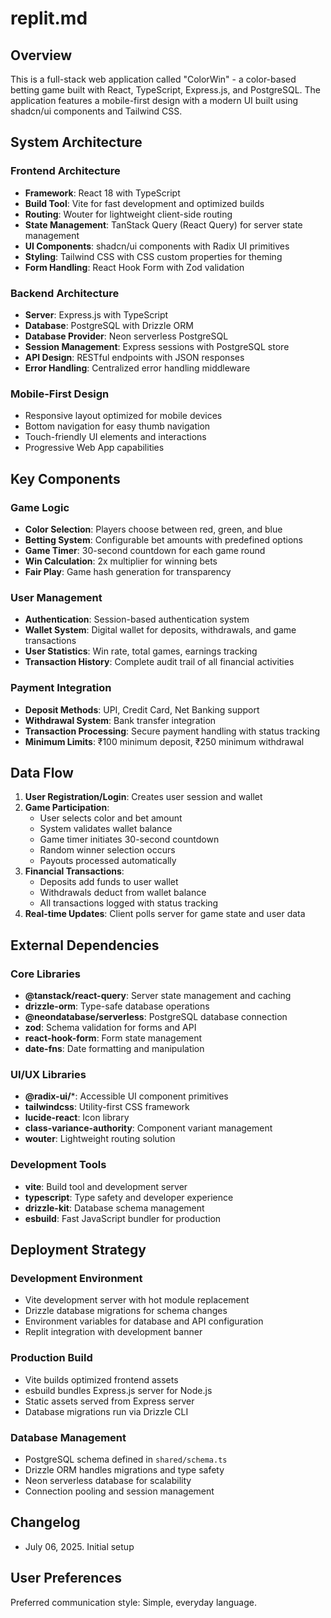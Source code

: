 # replit.md

## Overview

This is a full-stack web application called "ColorWin" - a color-based betting game built with React, TypeScript, Express.js, and PostgreSQL. The application features a mobile-first design with a modern UI built using shadcn/ui components and Tailwind CSS.

## System Architecture

### Frontend Architecture
- **Framework**: React 18 with TypeScript
- **Build Tool**: Vite for fast development and optimized builds
- **Routing**: Wouter for lightweight client-side routing
- **State Management**: TanStack Query (React Query) for server state management
- **UI Components**: shadcn/ui components with Radix UI primitives
- **Styling**: Tailwind CSS with CSS custom properties for theming
- **Form Handling**: React Hook Form with Zod validation

### Backend Architecture
- **Server**: Express.js with TypeScript
- **Database**: PostgreSQL with Drizzle ORM
- **Database Provider**: Neon serverless PostgreSQL
- **Session Management**: Express sessions with PostgreSQL store
- **API Design**: RESTful endpoints with JSON responses
- **Error Handling**: Centralized error handling middleware

### Mobile-First Design
- Responsive layout optimized for mobile devices
- Bottom navigation for easy thumb navigation
- Touch-friendly UI elements and interactions
- Progressive Web App capabilities

## Key Components

### Game Logic
- **Color Selection**: Players choose between red, green, and blue
- **Betting System**: Configurable bet amounts with predefined options
- **Game Timer**: 30-second countdown for each game round
- **Win Calculation**: 2x multiplier for winning bets
- **Fair Play**: Game hash generation for transparency

### User Management
- **Authentication**: Session-based authentication system
- **Wallet System**: Digital wallet for deposits, withdrawals, and game transactions
- **User Statistics**: Win rate, total games, earnings tracking
- **Transaction History**: Complete audit trail of all financial activities

### Payment Integration
- **Deposit Methods**: UPI, Credit Card, Net Banking support
- **Withdrawal System**: Bank transfer integration
- **Transaction Processing**: Secure payment handling with status tracking
- **Minimum Limits**: ₹100 minimum deposit, ₹250 minimum withdrawal

## Data Flow

1. **User Registration/Login**: Creates user session and wallet
2. **Game Participation**: 
   - User selects color and bet amount
   - System validates wallet balance
   - Game timer initiates 30-second countdown
   - Random winner selection occurs
   - Payouts processed automatically
3. **Financial Transactions**:
   - Deposits add funds to user wallet
   - Withdrawals deduct from wallet balance
   - All transactions logged with status tracking
4. **Real-time Updates**: Client polls server for game state and user data

## External Dependencies

### Core Libraries
- **@tanstack/react-query**: Server state management and caching
- **drizzle-orm**: Type-safe database operations
- **@neondatabase/serverless**: PostgreSQL database connection
- **zod**: Schema validation for forms and API
- **react-hook-form**: Form state management
- **date-fns**: Date formatting and manipulation

### UI/UX Libraries
- **@radix-ui/***: Accessible UI component primitives
- **tailwindcss**: Utility-first CSS framework
- **lucide-react**: Icon library
- **class-variance-authority**: Component variant management
- **wouter**: Lightweight routing solution

### Development Tools
- **vite**: Build tool and development server
- **typescript**: Type safety and developer experience
- **drizzle-kit**: Database schema management
- **esbuild**: Fast JavaScript bundler for production

## Deployment Strategy

### Development Environment
- Vite development server with hot module replacement
- Drizzle database migrations for schema changes
- Environment variables for database and API configuration
- Replit integration with development banner

### Production Build
- Vite builds optimized frontend assets
- esbuild bundles Express.js server for Node.js
- Static assets served from Express server
- Database migrations run via Drizzle CLI

### Database Management
- PostgreSQL schema defined in `shared/schema.ts`
- Drizzle ORM handles migrations and type safety
- Neon serverless database for scalability
- Connection pooling and session management

## Changelog
- July 06, 2025. Initial setup

## User Preferences

Preferred communication style: Simple, everyday language.